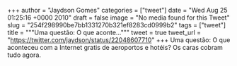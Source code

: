 
+++
author = "Jaydson Gomes"
categories = ["tweet"]
date = "Wed Aug 25 01:25:16 +0000 2010"
draft = false
image = "No media found for this Tweet"
slug = "254f298990be7bb1331270b321ef8283cd0999b2"
tags = ["tweet"]
title = """Uma questão: O que aconte..."""
tweet = true
tweet_url = "https://twitter.com/jaydson/status/22048607710"
+++
Uma questão: O que aconteceu com a Internet gratis de aeroportos e hotéis? Os caras cobram tudo agora.

